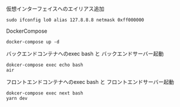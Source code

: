 仮想インターフェイスへのエイリアス追加
```
sudo ifconfig lo0 alias 127.8.8.8 netmask 0xff000000
```

DockerCompose
```
docker-compose up -d
```

バックエンドコンテナへのexec bash と バックエンドサーバー起動
```
dokcer-compose exec echo bash
air
```

フロントエンドコンテナへのexec bash と フロントエンドサーバー起動
```
dokcer-compose exec next bash
yarn dev
```